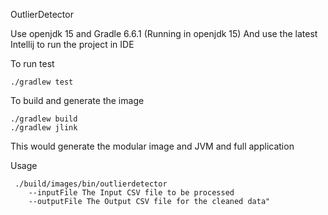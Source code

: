 OutlierDetector

Use openjdk 15 and Gradle 6.6.1 (Running in openjdk 15)
And use the latest Intellij to run the project in IDE

To run test 
```
./gradlew test
```
To build and generate the image
```
./gradlew build
./gradlew jlink
```
This would generate the modular image and JVM and full application

Usage
```
 ./build/images/bin/outlierdetector 
    --inputFile The Input CSV file to be processed 
    --outputFile The Output CSV file for the cleaned data"
   
```